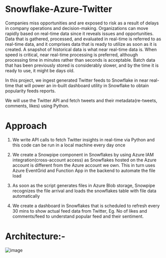 # Snowflake-Azure-Twitter

Companies miss opportunities and are exposed to risk as a result of delays in company operations and decision-making. Organizations can move rapidly based on real-time data since it reveals issues and opportunities. Data that is gathered, processed, and evaluated in real-time is referred to as real-time data, and it comprises data that is ready to utilize as soon as it is created. A snapshot of historical data is what near real-time data is. When speed is critical, near real-time processing is preferred, although processing time in minutes rather than seconds is acceptable. Batch data that has been previously stored is considerably slower, and by the time it is ready to use, it might be days old.

In this project, we ingest generated Twitter feeds to Snowflake in near real-time that will power an in-built dashboard utility in Snowflake to obtain popularity feeds reports.

We will use the Twitter API and fetch tweets and their metadata(re-tweets, comments, likes) using Python.

# Approach

1. We write API calls to fetch Twitter insights in real-time via Python and this code can be run in a local machine every day once

2. We create a Snowpipe component in Snowflakes by using Azure IAM integration(cross-account access) as Snowflakes hosted on the Azure account is different from the Azure account we own. This in turn uses Azure EventGrid and Function App in the backend to automate the file load

3. As soon as the script generates files in Azure Blob storage, Snowpipe recognizes the file arrival and loads the snowflakes table with file data automatically

4. We create a dashboard in Snowflakes that is scheduled to refresh every 30 mins to show actual feed data from Twitter, Eg. No of likes and comments/feed to understand popular feed and their sentiment.

# Architecture:- 

![image](https://github.com/216aditya4565/Snowflake-Azure-Twitter/assets/31154710/867d4a8b-3223-46aa-a142-2fd3717efcf0)


 
